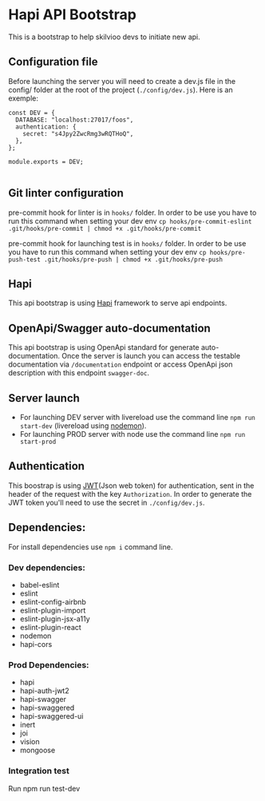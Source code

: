 # Hapi API Bootstrap

This is a bootstrap to help skilvioo devs to initiate new api.

## Configuration file

Before launching the server you will need to create a dev.js file in the config/ folder at the root of the project (`./config/dev.js`). Here is an exemple:

```
const DEV = {
  DATABASE: "localhost:27017/foos",
  authentication: {
    secret: "s4Jpy2ZwcRmg3wRQTHoQ",
  },
};

module.exports = DEV;


```

## Git linter configuration

pre-commit hook for linter is in `hooks/` folder. In order to be use you have to run this command when setting your dev env `cp hooks/pre-commit-eslint .git/hooks/pre-commit | chmod +x .git/hooks/pre-commit`

pre-commit hook for launching test is in `hooks/` folder. In order to be use you have to run this command when setting your dev env `cp hooks/pre-push-test .git/hooks/pre-push | chmod +x .git/hooks/pre-push`

## Hapi

This api bootstrap is using [Hapi](https://hapijs.com/) framework to serve api endpoints.

## OpenApi/Swagger auto-documentation

This api bootstrap is using OpenApi standard for generate auto-documentation. Once the server is launch you can access the testable documentation via `/documentation` endpoint or access OpenApi json description with this endpoint `swagger-doc`.

## Server launch

* For launching DEV server with livereload use the command line `npm run start-dev` (livereload using [nodemon](https://github.com/remy/nodemon)).
* For launching PROD server with node use the command line `npm run start-prod`

## Authentication

This boostrap is using [JWT](https://jwt.io/)(Json web token) for authentication, sent in the header of the request with the key `Authorization`.
In order to generate the JWT token you'll need to use the secret in `./config/dev.js`.

## Dependencies:

For install dependencies use `npm i` command line.

### Dev dependencies:

* babel-eslint
* eslint
* eslint-config-airbnb
* eslint-plugin-import
* eslint-plugin-jsx-a11y
* eslint-plugin-react
* nodemon
* hapi-cors

### Prod Dependencies:

* hapi
* hapi-auth-jwt2
* hapi-swagger
* hapi-swaggered
* hapi-swaggered-ui
* inert
* joi
* vision
* mongoose

### Integration test
Run npm run test-dev
